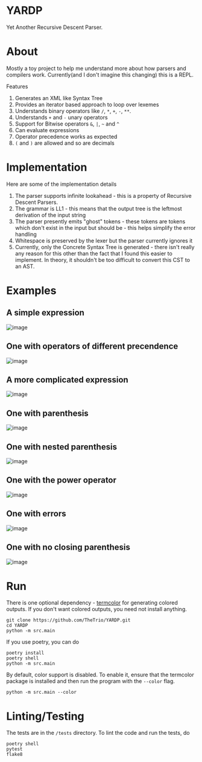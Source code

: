 # YARDP

Yet Another Recursive Descent Parser.

# About

Mostly a toy project to help me understand more about how parsers and compilers work. Currently(and I don't imagine this changing) this is a REPL.

Features

1. Generates an XML like Syntax Tree
2. Provides an iterator based approach to loop over lexemes
3. Understands binary operators like `/`, `*`, `+`, `-`, `**`.
4. Understands `+` and `-` unary operators
5. Support for Bitwise operators `&`, `|`, `~` and `^`
6. Can evaluate expressions
7. Operator precedence works as expected
8. `(` and `)` are allowed and so are decimals

# Implementation

Here are some of the implementation details

1. The parser supports infinite lookahead - this is a property of Recursive Descent Parsers.
2. The grammar is LL1 - this means that the output tree is the leftmost derivation of the input string
3. The parser presently emits "ghost" tokens - these tokens are tokens which don't exist in the input but should be - this helps simplify the error handling
4. Whitespace is preserved by the lexer but the parser currently ignores it
5. Currently, only the Concrete Syntax Tree is generated - there isn't really any reason for this other than the fact that I found this easier to implement. In theory, it shouldn't be too difficult to convert this CST to an AST.

# Examples

## A simple expression

![image](https://user-images.githubusercontent.com/10794178/161538743-5540994b-b83f-4cdd-9f70-592a4f90fffa.png)

## One with operators of different precendence

![image](https://user-images.githubusercontent.com/10794178/161538856-ca3f4bbb-f271-4036-a688-47e18ad19ce1.png)

## A more complicated expression

![image](https://user-images.githubusercontent.com/10794178/161538949-bbbedcdb-9abb-474e-849c-57d7d44af927.png)

## One with parenthesis

![image](https://user-images.githubusercontent.com/10794178/161539039-80b8074f-bef2-4e8b-be22-98c57500c9c2.png)

## One with nested parenthesis

![image](https://user-images.githubusercontent.com/10794178/161539151-8ee049bb-f550-45a9-bebe-002b052578b1.png)

## One with the power operator

![image](https://user-images.githubusercontent.com/10794178/161633558-04c54288-fb50-47b5-bd82-8204657180d1.png)

## One with errors

![image](https://user-images.githubusercontent.com/10794178/161539354-ec3530ee-69bd-4b4e-8769-f52ccf18a29d.png)

## One with no closing parenthesis

![image](https://user-images.githubusercontent.com/10794178/161539425-027ee732-9c03-41ae-840b-f970ecc45056.png)

# Run

There is one optional dependency - [termcolor](https://pypi.org/project/termcolor/) for generating colored outputs. If you don't want colored outputs, you need not install anything.

```
git clone https://github.com/TheTrio/YARDP.git
cd YARDP
python -m src.main
```

If you use poetry, you can do

```
poetry install
poetry shell
python -m src.main
```

By default, color support is disabled. To enable it, ensure that the termcolor package is installed and then run the program with the `--color` flag.

```
python -m src.main --color
```

# Linting/Testing

The tests are in the `/tests` directory. To lint the code and run the tests, do

```
poetry shell
pytest
flake8
```
